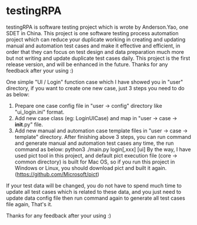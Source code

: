 # testingRPA
testingRPA is software testing project which is wrote by Anderson.Yao, one SDET in China. This project is one software testing process automation project which can reduce your duplicate working in creating and updating manual and automation test cases and make it effective and efficient, in order that they can focus on test design and data preparation much more but not writing and update duplicate test cases daily.
This project is the first release version, and will be enhanced in the future. Thanks for any feedback after your using :)

One simple "UI / Login" function case which I have showed you in "user" directory, if you want to create one new case, just 3 steps you need to do as below:
1. Prepare one case config file in "user -> config" directory like "ui_login.ini" format.
2. Add new case class (eg: LoginUICase) and map in "user -> case -> __init__.py" file.
3. Add new manual and automation case template files in "user -> case -> template" directory.
After finishing above 3 steps, you can run command and generate manual and automation test cases any time, the run command as below:
python3 ./main.py login[,xxx] [ui]
By the way, I have used pict tool in this project, and default pict execution file (core -> common directory) is built for Mac OS, so if you run this project in Windows or Linux, you should download pict and built it again. (https://github.com/Microsoft/pict)

If your test data will be changed, you do not have to spend much time to update all test cases which is related to these data, and you just need to update data config file then run command again to generate all test cases file again, That's it.

Thanks for any feedback after your using :)

